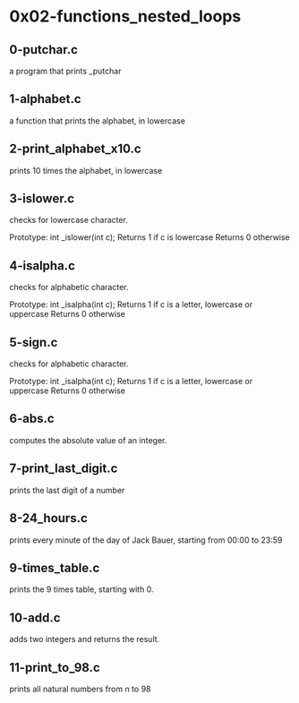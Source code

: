 # 0x02-functions_nested_loops

## 0-putchar.c
a program that prints _putchar

## 1-alphabet.c
a function that prints the alphabet, in lowercase

## 2-print_alphabet_x10.c
prints 10 times the alphabet, in lowercase

## 3-islower.c
checks for lowercase character.

Prototype: int _islower(int c);
Returns 1 if c is lowercase
Returns 0 otherwise

## 4-isalpha.c
checks for alphabetic character.

Prototype: int _isalpha(int c);
Returns 1 if c is a letter, lowercase or uppercase
Returns 0 otherwise

## 5-sign.c
checks for alphabetic character.

Prototype: int _isalpha(int c);
Returns 1 if c is a letter, lowercase or uppercase
Returns 0 otherwise

## 6-abs.c
computes the absolute value of an integer.

## 7-print_last_digit.c
prints the last digit of a number

## 8-24_hours.c
prints every minute of the day of Jack Bauer, starting from 00:00 to 23:59

## 9-times_table.c
 prints the 9 times table, starting with 0.

## 10-add.c
adds two integers and returns the result.

## 11-print_to_98.c
prints all natural numbers from n to 98